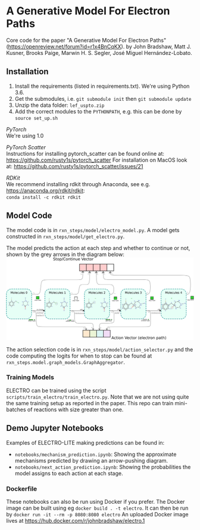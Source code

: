 # A Generative Model For Electron Paths

Core code for the paper "A Generative Model For Electron Paths" (https://openreview.net/forum?id=r1x4BnCqKX).
by John Bradshaw, Matt J. Kusner, Brooks Paige, Marwin H. S. Segler, José Miguel Hernández-Lobato.

## Installation

1. Install the requirements (listed in requirements.txt). We're using Python 3.6.
2. Get the submodules, i.e. `git submodule init` then `git submodule update`  
3. Unzip the data folder: `lef_uspto.zip`
4. Add the correct modules to the `PYTHONPATH`, e.g. this can be done by `source set_up.sh`

*PyTorch*  
We're using 1.0 

*PyTorch Scatter*  
Instructions for installing pytorch_scatter can be found online at: https://github.com/rusty1s/pytorch_scatter
For installation on MacOS look at:
https://github.com/rusty1s/pytorch_scatter/issues/21

*RDKit*  
 We recommend installing rdkit through Anaconda, see e.g.
https://anaconda.org/rdkit/rdkit:  
`conda install -c rdkit rdkit`


## Model Code

The model code is in `rxn_steps/model/electro_model.py`. A model gets constructed in `rxn_steps/model/get_electro.py`.

The model predicts the action at each step and whether to continue or not, shown by the grey arrows in the diagram below:
![Electo model](imgs/model_comps.png)

The action selection code is in `rxn_steps/model/action_selector.py` and the code computing the logits for when to stop can 
 be found at `rxn_steps.model.graph_models.GraphAggregator`.

### Training Models

ELECTRO can be trained using the script `scripts/train_electro/train_electro.py`.
Note that we are not using quite the same training setup as reported in the paper. 
This repo can train mini-batches of reactions  with size greater than one. 


## Demo Jupyter Notebooks
Examples of ELECTRO-LITE making predictions can be found in:
* `notebooks/mechanism_prediction.ipynb`: Showing the approximate mechanisms predicted by drawing an arrow-pushing diagram.
* `notebooks/next_action_prediction.ipynb`: Showing the probabilities the model assigns to each action at each stage.

### Dockerfile
These notebooks can also be run using Docker if you prefer. 
The Docker image can be built using eg `docker build . -t electro`.
It can then be run by `docker run -it --rm -p 8080:8080 electro`
An uploaded Docker image lives at https://hub.docker.com/r/johnbradshaw/electro.1
